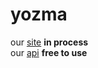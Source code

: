 # yozma <br />
 
our [site](http://yozma.alvatry.uz) **in process** <br />
our [api](http://yozma.api.alvatry.uz/swagger-ui.html) **free to use**
